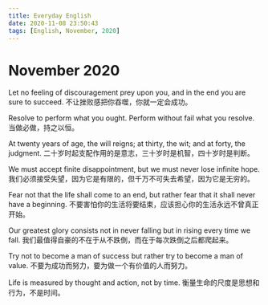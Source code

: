 ```yaml
---
title: Everyday English
date: 2020-11-08 23:50:43
tags: [English, November, 2020]
---
```



# November 2020

Let no feeling of discouragement prey upon you, and in the end you are sure to succeed.
不让挫败感把你吞噬，你就一定会成功。

Resolve to perform what you ought. Perform without fail what you resolve.
当做必做，持之以恒。

At twenty years of age, the will reigns; at thirty, the wit; and at forty, the judgment.
二十岁时起支配作用的是意志，三十岁时是机智，四十岁时是判断。

We must accept finite disappointment, but we must never lose infinite hope.
我们必须接受失望，因为它是有限的，但千万不可失去希望，因为它是无穷的。

Fear not that the life shall come to an end, but rather fear that it shall never have a beginning.
不要害怕你的生活将要结束，应该担心你的生活永远不曾真正开始。

Our greatest glory consists not in never falling but in rising every time we fall.
我们最值得自豪的不在于从不跌倒，而在于每次跌倒之后都爬起来。

Try not to become a man of success but rather try to become a man of value.
不要为成功而努力，要为做一个有价值的人而努力。

Life is measured by thought and action, not by time.
衡量生命的尺度是思想和行为，不是时间。
